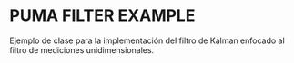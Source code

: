 # PUMA FILTER EXAMPLE

Ejemplo de clase para la implementación del filtro de Kalman enfocado al filtro de mediciones unidimensionales.